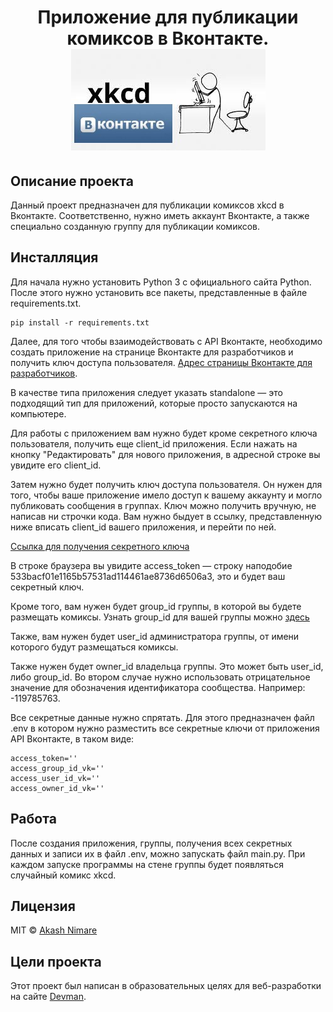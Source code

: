 <h1 align="center">
Приложение для публикации комиксов в Вконтакте.
   <img src="https://github.com/rulitka/api_lesson_6/blob/master/image.jpg"> 
</h1>

## Описание проекта
Данный проект предназначен для публикации комиксов xkcd в Вконтакте. Соответственно, нужно иметь аккаунт Вконтакте, а также специально созданную группу для публикации комиксов.

## Инсталляция
Для начала нужно установить Python 3 с официального сайта Python.
После этого нужно установить все пакеты, представленные в файле requirements.txt.

```
pip install -r requirements.txt
```

Далее, для того чтобы взаимодействовать с API Вконтакте, необходимо создать приложение на странице Вконтакте для разработчиков и получить ключ доступа пользователя. 
 [Адрес страницы Вконтакте для разработчиков](https://vk.com/dev).

В качестве типа приложения следует указать standalone — это подходящий тип для приложений, которые просто запускаются на компьютере.

Для работы с приложением вам нужно будет кроме секретного ключа пользователя, получить еще client_id приложения.  Если нажать на кнопку "Редактировать" для нового приложения, в адресной строке вы увидите его client_id. 

Затем нужно будет получить ключ доступа пользователя. Он нужен для того, чтобы ваше приложение имело доступ к вашему аккаунту и могло публиковать сообщения в группах. Ключ можно получить вручную, не написав ни строчки кода. Вам нужно быдует в ссылку, представленную ниже  вписать client_id вашего приложения, и перейти по ней.

[Ссылка для получения секретного ключа](https://oauth.vk.com/authorize?client_id=1&display=page&scope=photos,groups,wall,offline&response_type=token&v=5.120)

В строке браузера вы увидите  access_token — строку наподобие 533bacf01e1165b57531ad114461ae8736d6506a3, это и будет ваш секретный ключ.

Кроме того, вам нужен будет group_id группы, в которой вы будете размещать комиксы. Узнать group_id для вашей группы можно [здесь](http://regvk.com/id/)

Также, вам нужен будет user_id администратора группы, от имени которого будут размещаться комиксы.

Также нужен будет owner_id владельца группы. Это может быть user_id, либо group_id. Во втором случае нужно использовать отрицательное значение для обозначения идентификатора сообщества. Например: -119785763.

Все секретные данные нужно спрятать. Для этого предназначен файл .env в котором нужно разместить все секретные ключи от приложения API Вконтакте, в таком виде:

```
access_token=''
access_group_id_vk=''
access_user_id_vk=''
access_owner_id_vk=''
```

## Работа
После создания приложения, группы, получения всех секретных данных и записи их в файл .env, можно запускать файл main.py. При каждом запуске программы на стене группы будет появляться случайный комикс xkcd.

## Лицензия
MIT  © [Akash Nimare](http://akashnimare.in)

## Цели проекта
Этот проект был написан в образовательных целях для веб-разработки на сайте [Devman](https://www.dvmn.org).

